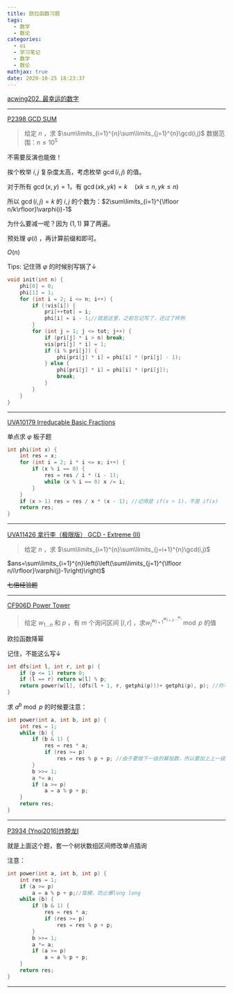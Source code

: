 ```yaml
---
title: 欧拉函数习题
tags:
  - 数学
  - 数论
categories:
  - oi
  - 学习笔记
  - 数学
  - 数论
mathjax: true
date: 2020-10-25 18:23:37
---
```

[acwing202. 最幸运的数字](https://www.acwing.com/problem/content/204/)

---
[P2398 GCD SUM](https://www.luogu.com.cn/problem/solution/P2398)

> 给定 $n$ ，求 $\sum\limits_{i=1}^{n}\sum\limits_{j=1}^{n}\gcd(i,j)$     数据范围：$n\leq10^5$

<!-- more -->
不需要反演也能做！

挨个枚举 $i,j$ 复杂度太高，考虑枚举 $\gcd(i,j)$ 的值。

对于所有 $\gcd(x,y)=1$，有 $\gcd(xk,yk)=k\quad(xk\leq n,yk\le n)$

所以 $\gcd(i,j)=k$ 的 $i,j$ 的个数为：$2\sum\limits_{i=1}^{\lfloor n/k\rfloor}\varphi(i)-1$

为什么要减一呢？因为 $(1,1)$ 算了两遍。

预处理 $\varphi(i)$ ，再计算前缀和即可。

$O(n)$

Tips: 记住筛 $\varphi$ 的时候别写锅了↓

```cpp
void init(int n) {
    phi[0] = 0;
    phi[1] = 1;
    for (int i = 2; i <= n; i++) {
        if (!vis[i]) {
            pri[++tot] = i;
            phi[i] = i - 1;//就是这里，之前忘记写了，还过了样例
        }
        for (int j = 1; j <= tot; j++) {
            if (pri[j] * i > n) break;
            vis[pri[j] * i] = 1;
            if (i % pri[j]) {
                phi[pri[j] * i] = phi[i] * (pri[j] - 1);
            } else {
                phi[pri[j] * i] = phi[i] * (pri[j]);
                break;
            }
        }
    }
}
```

----

[UVA10179 Irreducable Basic Fractions](https://www.luogu.com.cn/problem/UVA10179)

单点求 $\varphi$ 板子题

```cpp
int phi(int x) {
    int res = x;
    for (int i = 2; i * i <= x; i++) {
        if (x % i == 0) {
            res = res / i * (i - 1);
            while (x % i == 0) x /= i;
        }
    }
    if (x > 1) res = res / x * (x - 1); //记得是 if(x > 1)，不是 if(x)
    return res;
}
```

---

[UVA11426 拿行李（极限版） GCD - Extreme (II)](https://www.luogu.com.cn/problem/UVA11426)

> 给定 $n$ ，求 $\sum\limits_{i=1}^{n}\sum\limits_{j=i+1}^{n}\gcd(i,j)$

$ans=\sum\limits_{i=1}^{n}\left(i\left(\sum\limits_{j=1}^{\lfloor n/i\rfloor}\varphi(j)-1\right)\right)$

~~七倍经验题~~

----

[CF906D Power Tower](https://www.luogu.com.cn/problem/CF906D)

> 给定 $w_{1\ldots n}$  和 $p$ ，有 $m$ 个询问区间 $[l,r]$ ，求$w_l^{w_{l+1}^{w_{l+2}...^{w_r}}}\bmod p$ 的值

欧拉函数降幂

记住，不能这么写↓

```cpp
int dfs(int l, int r, int p) {
    if (p <= 1) return 0;
    if (l == r) return w[l] % p;
    return power(w[l], (dfs(l + 1, r, getphi(p)))+ getphi(p), p); //你不知道 dfs(l + 1, r) 是不是大于 $\varphi(p)$
}
```

求 $a^b\bmod p$ 的时候要注意：

```cpp
int power(int a, int b, int p) {
    int res = 1;
    while (b) {
        if (b & 1) {
            res = res * a;
            if (res >= p)
                res = res % p + p; //由于要做下一级的幂指数，所以要加上上一级的 $\varphi(p)$ ，即这一级 p 的值
        }
        b >>= 1;
        a *= a;
        if (a >= p) 
            a = a % p + p;
    }
    return res;
}
```

----

[P3934 (Ynoi2016)炸脖龙I](https://www.luogu.com.cn/problem/P3934)

就是上面这个题，套一个树状数组区间修改单点插询

注意：

```cpp
int power(int a, int b, int p) {
    int res = 1;
    if (a >= p) 
        a = a % p + p;//取模，防止爆long long
    while (b) {
        if (b & 1) {
            res = res * a;
            if (res >= p)
                res = res % p + p;
        }
        b >>= 1;
        a *= a;
        if (a >= p) 
            a = a % p + p;
    }
    return res;
}
```

---

